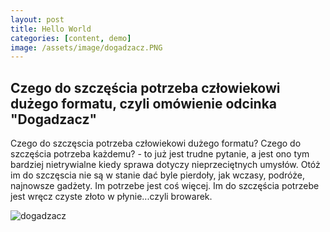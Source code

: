 ```yaml
---
layout: post
title: Hello World
categories: [content, demo]
image: /assets/image/dogadzacz.PNG
---
```


## Czego do szczęścia potrzeba człowiekowi dużego formatu, czyli omówienie odcinka "Dogadzacz"

Czego do szczęscia potrzeba człowiekowi dużego formatu? Czego do szczęścia potrzeba każdemu? - to już jest trudne pytanie, a jest ono tym bardziej nietrywialne kiedy sprawa dotyczy nieprzeciętnych umysłów. Otóż im do szczęscia nie są w stanie dać byle pierdoły, jak wczasy, podróże, najnowsze gadżety. Im potrzebe jest coś więcej. Im do szczęścia potrzebe jest wręcz czyste złoto w płynie...czyli browarek. 

![dogadzacz](https://kinomysli.github.io/notatnik/assets/image/dogadzacz.PNG)
